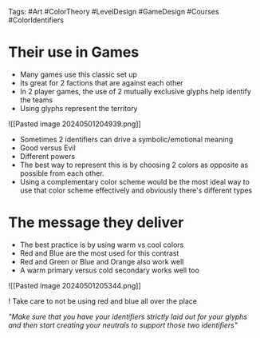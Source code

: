 Tags: #Art #ColorTheory #LevelDesign #GameDesign #Courses #ColorIdentifiers

# Their use in Games
- Many games use this classic set up
- Its great for 2 factions that are against each other
- In 2 player games, the use of 2 mutually exclusive glyphs help identify the teams
- Using glyphs represent the territory

![[Pasted image 20240501204939.png]]

- Sometimes 2 identifiers can drive a symbolic/emotional meaning
- Good versus Evil
- Different powers
- The best way to represent this is by choosing 2 colors as opposite as possible from each other. 
- Using a complementary color scheme would be the most ideal way to use that color scheme effectively and obviously there's different types

# The message they deliver
- The best practice is by using warm vs cool colors
- Red and Blue are the most used for this contrast
- Red and Green or Blue and Orange also work well
- A warm primary versus  cold secondary works well too

![[Pasted image 20240501205344.png]]

! Take care to not be using red and blue all over the place

_"Make sure that you have your identifiers strictly laid out for your glyphs and then start creating your neutrals to support those two identifiers"_
